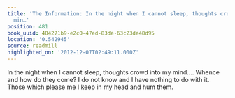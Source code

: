 ```yaml
---
title: 'The Information: In the night when I cannot sleep, thoughts crowd into my
  min…'
position: 481
book_uuid: 484271b9-e2c0-47ed-83de-63c23de48d95
location: '0.542945'
source: readmill
highlighted_on: '2012-12-07T02:49:11.000Z'
---
```


In the night when I cannot sleep, thoughts crowd into my mind.… Whence and how do they come? I do not know and I have nothing to do with it. Those which please me I keep in my head and hum them.